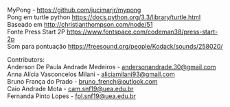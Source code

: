 MyPong - https://github.com/jucimarjr/mypong  
Pong em turtle python https://docs.python.org/3.3/library/turtle.html  
Baseado em http://christianthompson.com/node/51  
Fonte Press Start 2P https://www.fontspace.com/codeman38/press-start-2p  
Som para pontuação https://freesound.org/people/Kodack/sounds/258020/  

Contributors:  
Anderson De Paula Andrade Medeiros - andersonandrade.30@gmail.com  
Anna Alícia Vasconcelos Milani - aliciamilani93@gmail.com  
Bruno França do Prado - bruno_french@outlook.com  
Caio Andrade Mota - cam.snf19@uea.edu.br  
Fernanda Pinto Lopes - fpl.snf19@uea.edu.br
